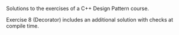 Solutions to the exercises of a C++ Design Pattern course.

Exercise 8 (Decorator) includes an additional solution with checks at compile time.
